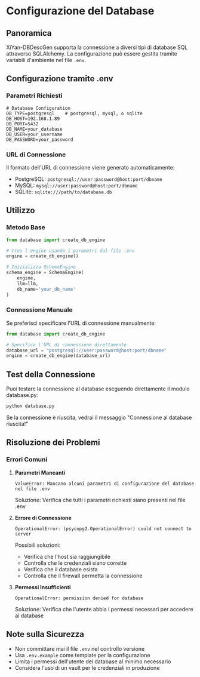 # Configurazione del Database

## Panoramica
XiYan-DBDescGen supporta la connessione a diversi tipi di database SQL attraverso SQLAlchemy. La configurazione può essere gestita tramite variabili d'ambiente nel file `.env`.

## Configurazione tramite .env

### Parametri Richiesti
```plaintext
# Database Configuration
DB_TYPE=postgresql    # postgresql, mysql, o sqlite
DB_HOST=192.168.1.89
DB_PORT=5432
DB_NAME=your_database
DB_USER=your_username
DB_PASSWORD=your_password
```

### URL di Connessione
Il formato dell'URL di connessione viene generato automaticamente:
- PostgreSQL: `postgresql://user:password@host:port/dbname`
- MySQL: `mysql://user:password@host:port/dbname`
- SQLite: `sqlite:///path/to/database.db`

## Utilizzo

### Metodo Base
```python
from database import create_db_engine

# Crea l'engine usando i parametri dal file .env
engine = create_db_engine()

# Inizializza SchemaEngine
schema_engine = SchemaEngine(
    engine, 
    llm=llm,
    db_name='your_db_name'
)
```

### Connessione Manuale
Se preferisci specificare l'URL di connessione manualmente:
```python
from database import create_db_engine

# Specifica l'URL di connessione direttamente
database_url = "postgresql://user:password@host:port/dbname"
engine = create_db_engine(database_url)
```

## Test della Connessione
Puoi testare la connessione al database eseguendo direttamente il modulo database.py:
```bash
python database.py
```

Se la connessione è riuscita, vedrai il messaggio "Connessione al database riuscita!"

## Risoluzione dei Problemi

### Errori Comuni
1. **Parametri Mancanti**
   ```
   ValueError: Mancano alcuni parametri di configurazione del database nel file .env
   ```
   Soluzione: Verifica che tutti i parametri richiesti siano presenti nel file .env

2. **Errore di Connessione**
   ```
   OperationalError: (psycopg2.OperationalError) could not connect to server
   ```
   Possibili soluzioni:
   - Verifica che l'host sia raggiungibile
   - Controlla che le credenziali siano corrette
   - Verifica che il database esista
   - Controlla che il firewall permetta la connessione

3. **Permessi Insufficienti**
   ```
   OperationalError: permission denied for database
   ```
   Soluzione: Verifica che l'utente abbia i permessi necessari per accedere al database

## Note sulla Sicurezza
- Non committare mai il file `.env` nel controllo versione
- Usa `.env.example` come template per la configurazione
- Limita i permessi dell'utente del database al minimo necessario
- Considera l'uso di un vault per le credenziali in produzione